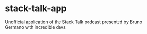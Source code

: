 # stack-talk-app
Unofficial application of the Stack Talk podcast presented by Bruno Germano with incredible devs
